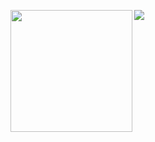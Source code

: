 <!--
**carrascomj/carrascomj** is a ✨ _special_ ✨ repository because its `README.md` (this file) appears on your GitHub profile.

Here are some ideas to get you started:

- 🔭 I’m currently working on ...
- 🌱 I’m currently learning ...
- 👯 I’m looking to collaborate on ...
- 🤔 I’m looking for help with ...
- 💬 Ask me about ...
- 📫 How to reach me: ...
- 😄 Pronouns: ...
- ⚡ Fun fact: ...
-->

<p>
  <img align="left" height="195px" src="https://media.giphy.com/media/5b1Zn0I8cxXSkYH4dQ/giphy.gif" />
</p>
<a href="https://github.com/carrascomj">
  <img align="left" src="https://github-readme-stats.vercel.app/api?username=carrascomj&show_icons=true" />
</a>
